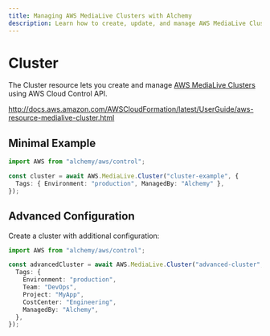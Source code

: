 ```yaml
---
title: Managing AWS MediaLive Clusters with Alchemy
description: Learn how to create, update, and manage AWS MediaLive Clusters using Alchemy Cloud Control.
---
```


# Cluster

The Cluster resource lets you create and manage [AWS MediaLive Clusters](https://docs.aws.amazon.com/medialive/latest/userguide/) using AWS Cloud Control API.

http://docs.aws.amazon.com/AWSCloudFormation/latest/UserGuide/aws-resource-medialive-cluster.html

## Minimal Example

```ts
import AWS from "alchemy/aws/control";

const cluster = await AWS.MediaLive.Cluster("cluster-example", {
  Tags: { Environment: "production", ManagedBy: "Alchemy" },
});
```

## Advanced Configuration

Create a cluster with additional configuration:

```ts
import AWS from "alchemy/aws/control";

const advancedCluster = await AWS.MediaLive.Cluster("advanced-cluster", {
  Tags: {
    Environment: "production",
    Team: "DevOps",
    Project: "MyApp",
    CostCenter: "Engineering",
    ManagedBy: "Alchemy",
  },
});
```

